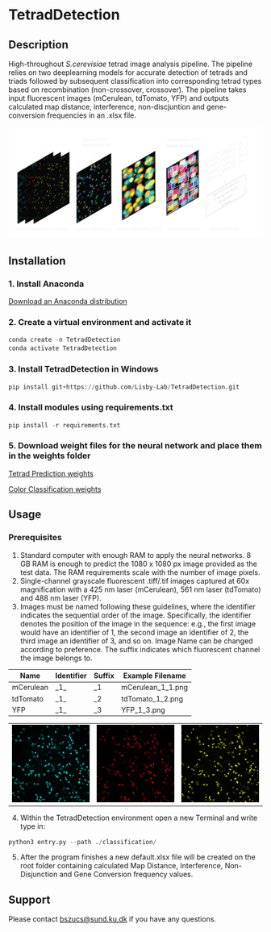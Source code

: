 # TetradDetection

## Description
High-throughout _S.cerevisiae_ tetrad image analysis pipeline. The pipeline relies on two deeplearning models for accurate detection of tetrads and triads followed by subsequent classification into corresponding tetrad types based on recombination (non-crossover, crossover). The pipeline takes input fluorescent images (mCerulean, tdTomato, YFP) and outputs calculated map distance, interference, non-discjuntion and gene-conversion frequencies in an .xlsx file.

![Pipeline Architecture](./assets/pipeline_architecture.png)

## Installation

### 1. Install Anaconda
[Download an Anaconda distribution](https://www.anaconda.com/download)

### 2. Create a virtual environment and activate it
```python
conda create -n TetradDetection
conda activate TetradDetection
```

### 3. Install TetradDetection in Windows
```python
pip install git+https://github.com/Lisby-Lab/TetradDetection.git
```

### 4. Install modules using requirements.txt
```python
pip install -r requirements.txt
```

### 5. Download weight files for the neural network and place them in the weights folder
[Tetrad Prediction weights](https://sid.erda.dk/share_redirect/DdA5m0BYct)

[Color Classification weights](https://sid.erda.dk/share_redirect/D2yLsBIkjc)
## Usage
### Prerequisites
1. Standard computer with enough RAM to apply the neural networks. 8 GB RAM is enough to predict the 1080 x 1080 px image provided as the test data. The RAM requirements scale with the number of image pixels.
2. Single-channel grayscale fluorescent .tiff/.tif images captured at 60x magnification with a 425 nm laser (mCerulean), 561 nm laser (tdTomato) and 488 nm laser (YFP).
3. Images must be named following these guidelines, where the identifier indicates the sequential order of the image. Specifically, the identifier denotes the position of the image in the sequence: e.g., the first image would have an identifier of 1, the second image an identifier of 2, the third image an identifier of 3, and so on. Image Name can be changed according to preference. The suffix indicates which fluorescent channel the image belongs to.
   
| Name      | Identifier | Suffix | Example Filename       |
|-----------|------------|--------|------------------------|
| mCerulean | \_1\_     | \_1    | mCerulean_1_1.png      |
| tdTomato  | \_1\_     | \_2    | tdTomato_1_2.png       |
| YFP       | \_1\_     | \_3    | YFP_1_3.png            |


<table border="0">
  <tr>
    <td><img src="./assets/cyan.png" alt="CFP"></td>
    <td><img src="./assets/red.png" alt="RFP"></td>
    <td><img src="./assets/yellow.png" alt="YFP"></td>
  </tr>
</table>

4. Within the TetradDetection environment open a new Terminal and write type in:
```python
python3 entry.py --path ./classification/
```
5. After the program finishes a new default.xlsx file will be created on the root folder containing calculated Map Distance, Interference, Non-Disjunction and Gene Conversion frequency values.


## Support
Please contact bszucs@sund.ku.dk if you have any questions.


